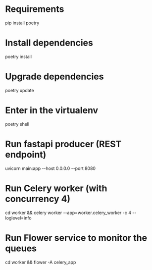 # Requirements
pip install poetry

# Install dependencies
poetry install

# Upgrade dependencies
poetry update

# Enter in the virtualenv
poetry shell

# Run fastapi producer (REST endpoint)
uvicorn main:app --host 0.0.0.0 --port 8080

# Run Celery worker (with concurrency 4)
cd worker && celery worker --app=worker.celery_worker -c 4 --loglevel=info

# Run Flower service to monitor the queues
cd worker && flower -A celery_app

